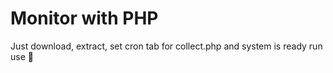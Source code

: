 # Monitor with PHP
Just download, extract, set cron tab for collect.php and system is ready run use 🚀
